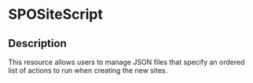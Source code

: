 # SPOSiteScript

## Description

This resource allows users to manage JSON files that specify an ordered list of actions to run when creating the new sites.
